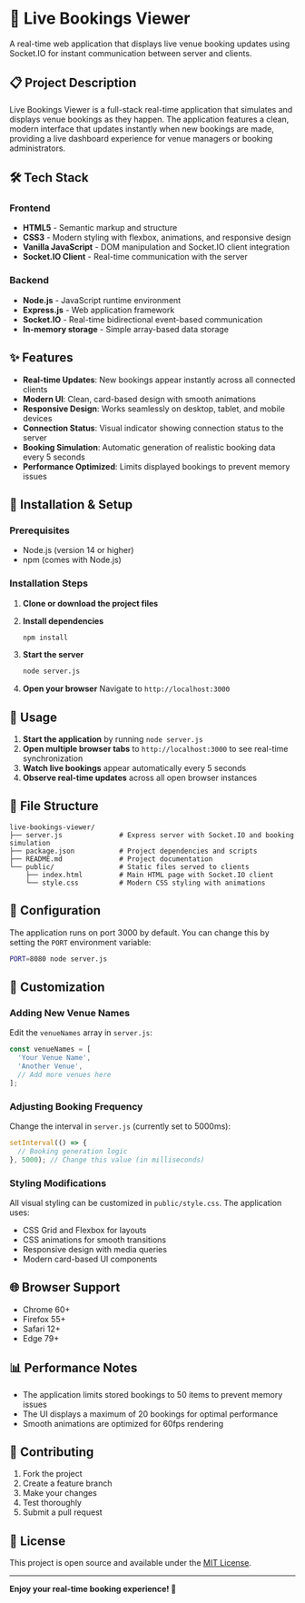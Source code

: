 # 🎉 Live Bookings Viewer

A real-time web application that displays live venue booking updates using Socket.IO for instant communication between server and clients.

## 📋 Project Description

Live Bookings Viewer is a full-stack real-time application that simulates and displays venue bookings as they happen. The application features a clean, modern interface that updates instantly when new bookings are made, providing a live dashboard experience for venue managers or booking administrators.

## 🛠️ Tech Stack

### Frontend
- **HTML5** - Semantic markup and structure
- **CSS3** - Modern styling with flexbox, animations, and responsive design
- **Vanilla JavaScript** - DOM manipulation and Socket.IO client integration
- **Socket.IO Client** - Real-time communication with the server

### Backend
- **Node.js** - JavaScript runtime environment
- **Express.js** - Web application framework
- **Socket.IO** - Real-time bidirectional event-based communication
- **In-memory storage** - Simple array-based data storage

## ✨ Features

- **Real-time Updates**: New bookings appear instantly across all connected clients
- **Modern UI**: Clean, card-based design with smooth animations
- **Responsive Design**: Works seamlessly on desktop, tablet, and mobile devices
- **Connection Status**: Visual indicator showing connection status to the server
- **Booking Simulation**: Automatic generation of realistic booking data every 5 seconds
- **Performance Optimized**: Limits displayed bookings to prevent memory issues

## 🚀 Installation & Setup

### Prerequisites
- Node.js (version 14 or higher)
- npm (comes with Node.js)

### Installation Steps

1. **Clone or download the project files**

2. **Install dependencies**
   ```bash
   npm install
   ```

3. **Start the server**
   ```bash
   node server.js
   ```

4. **Open your browser**
   Navigate to `http://localhost:3000`

## 🎯 Usage

1. **Start the application** by running `node server.js`
2. **Open multiple browser tabs** to `http://localhost:3000` to see real-time synchronization
3. **Watch live bookings** appear automatically every 5 seconds
4. **Observe real-time updates** across all open browser instances

## 📁 File Structure

```
live-bookings-viewer/
├── server.js              # Express server with Socket.IO and booking simulation
├── package.json           # Project dependencies and scripts
├── README.md              # Project documentation
└── public/                # Static files served to clients
    ├── index.html         # Main HTML page with Socket.IO client
    └── style.css          # Modern CSS styling with animations
```

## 🔧 Configuration

The application runs on port 3000 by default. You can change this by setting the `PORT` environment variable:

```bash
PORT=8080 node server.js
```

## 🎨 Customization

### Adding New Venue Names
Edit the `venueNames` array in `server.js`:

```javascript
const venueNames = [
  'Your Venue Name',
  'Another Venue',
  // Add more venues here
];
```

### Adjusting Booking Frequency
Change the interval in `server.js` (currently set to 5000ms):

```javascript
setInterval(() => {
  // Booking generation logic
}, 5000); // Change this value (in milliseconds)
```

### Styling Modifications
All visual styling can be customized in `public/style.css`. The application uses:
- CSS Grid and Flexbox for layouts
- CSS animations for smooth transitions
- Responsive design with media queries
- Modern card-based UI components

## 🌐 Browser Support

- Chrome 60+
- Firefox 55+
- Safari 12+
- Edge 79+

## 📊 Performance Notes

- The application limits stored bookings to 50 items to prevent memory issues
- The UI displays a maximum of 20 bookings for optimal performance
- Smooth animations are optimized for 60fps rendering

## 🤝 Contributing

1. Fork the project
2. Create a feature branch
3. Make your changes
4. Test thoroughly
5. Submit a pull request

## 📝 License

This project is open source and available under the [MIT License](LICENSE).

---

**Enjoy your real-time booking experience! 🎉**